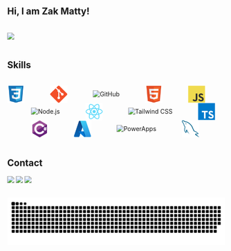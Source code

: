## Hi, I am Zak Matty!
</br>

<div>
  <a href="https://github.com/ZakMatty"></a>
  <img align="center" height="170" src="https://github-readme-stats.vercel.app/api/top-langs/?username=ZakMatty&layout=compact&langs_count=16&theme=dracula"/>
</div>
</br>

## Skills
<div style="display: inline_block"><br>
  <img height="40" align="center" alt="CSS" height="30" width="40" src="https://raw.githubusercontent.com/devicons/devicon/master/icons/css3/css3-original.svg">
  &nbsp;&nbsp;&nbsp;&nbsp;&nbsp;&nbsp;&nbsp;&nbsp;&nbsp;&nbsp;&nbsp;&nbsp;&nbsp;
  <img height="40" align="center" alt="Git" height="30" width="40" src="https://raw.githubusercontent.com/devicons/devicon/master/icons/git/git-original.svg">
  &nbsp;&nbsp;&nbsp;&nbsp;&nbsp;&nbsp;&nbsp;&nbsp;&nbsp;&nbsp;&nbsp;&nbsp;&nbsp;
  <img height="40" align="center" alt="GitHub" height="30" width="40" src="https://www.svgrepo.com/show/475654/github-color.svg">
  &nbsp;&nbsp;&nbsp;&nbsp;&nbsp;&nbsp;&nbsp;&nbsp;&nbsp;&nbsp;&nbsp;&nbsp;&nbsp;
  <img height="40" align="center" alt="HTML" height="30" width="40" src="https://raw.githubusercontent.com/devicons/devicon/master/icons/html5/html5-original.svg">
  &nbsp;&nbsp;&nbsp;&nbsp;&nbsp;&nbsp;&nbsp;&nbsp;&nbsp;&nbsp;&nbsp;&nbsp;&nbsp;
  <img height="40" align="center" alt="JavaScript" height="30" width="40" src="https://raw.githubusercontent.com/devicons/devicon/master/icons/javascript/javascript-original.svg">
  &nbsp;&nbsp;&nbsp;&nbsp;&nbsp;&nbsp;&nbsp;&nbsp;&nbsp;&nbsp;&nbsp;&nbsp;&nbsp;
  <img height="40" align="center" alt="Node.js" height="30" width="40" src="https://pluralsight2.imgix.net/paths/images/nodejs-45adbe594d.png">
  &nbsp;&nbsp;&nbsp;&nbsp;&nbsp;&nbsp;&nbsp;&nbsp;&nbsp;&nbsp;&nbsp;&nbsp;&nbsp;
  <img height="40" align="center" alt="React" height="30" width="40" src="https://raw.githubusercontent.com/devicons/devicon/master/icons/react/react-original.svg">
  &nbsp;&nbsp;&nbsp;&nbsp;&nbsp;&nbsp;&nbsp;&nbsp;&nbsp;&nbsp;&nbsp;&nbsp;&nbsp;
  <img height="40" align="center" alt="Tailwind CSS" height="30" width="40" src="https://seeklogo.com/images/T/tailwind-css-logo-5AD4175897-seeklogo.com.png">
  &nbsp;&nbsp;&nbsp;&nbsp;&nbsp;&nbsp;&nbsp;&nbsp;&nbsp;&nbsp;&nbsp;&nbsp;&nbsp;
  <img height="40" align="center" alt="TypeScript" height="30" width="40" src="https://raw.githubusercontent.com/devicons/devicon/master/icons/typescript/typescript-original.svg">
  &nbsp;&nbsp;&nbsp;&nbsp;&nbsp;&nbsp;&nbsp;&nbsp;&nbsp;&nbsp;&nbsp;&nbsp;&nbsp;
  <img height="40" align="center" alt="C#" height="30" width="40" src="https://raw.githubusercontent.com/devicons/devicon/master/icons/csharp/csharp-original.svg">
  &nbsp;&nbsp;&nbsp;&nbsp;&nbsp;&nbsp;&nbsp;&nbsp;&nbsp;&nbsp;&nbsp;&nbsp;&nbsp;
  <img height="40" align="center" alt="Azure" height="30" width="40" src="https://raw.githubusercontent.com/devicons/devicon/master/icons/azure/azure-original.svg">
  &nbsp;&nbsp;&nbsp;&nbsp;&nbsp;&nbsp;&nbsp;&nbsp;&nbsp;&nbsp;&nbsp;&nbsp;&nbsp;
  <img height="40" align="center" alt="PowerApps" height="30" width="40" src="https://miro.medium.com/v2/resize:fit:1128/1*Z7L6vq32jndgdY88sSIvbw.png">
  &nbsp;&nbsp;&nbsp;&nbsp;&nbsp;&nbsp;&nbsp;&nbsp;&nbsp;&nbsp;&nbsp;&nbsp;&nbsp;
  <img height="40" align="center" alt="SQL" height="30" width="40" src="https://raw.githubusercontent.com/devicons/devicon/master/icons/mysql/mysql-original.svg">
</div>

</br>

## Contact 
<div> 
  <a href="https://www.linkedin.com/in/zak-matty-637458252/" target="_blank"><img src="https://img.shields.io/badge/-LinkedIn-%230077B5?style=for-the-badge&logo=linkedin&logoColor=white" target="_blank"></a>
  <a href="https://www.zakmatty.com" target="_blank"><img src="https://img.shields.io/badge/-Visit%20My%20Website-%23b00b1e?style=for-the-badge&logo=googlechrome&logoColor=white" target="_blank"></a>
  <a href = "mailto: zakxmatty@gmail.com"><img src="https://img.shields.io/badge/-Gmail-%23333?style=for-the-badge&logo=gmail&logoColor=white" target="_blank"></a>
 </br>
</br>
 
  ![Snake animation](https://github.com/ZakMatty/ZakMatty/blob/output/github-contribution-grid-snake-dark.svg)
 
</div>
